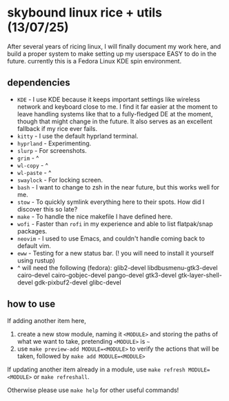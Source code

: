 # skybound linux rice + utils (13/07/25)
After several years of ricing linux, I will finally document my work here, and build a proper system to make setting up my userspace EASY to do in the future. currently this is a Fedora Linux KDE spin environment.

## dependencies
- `KDE` - I use KDE because it keeps important settings like wireless network and keyboard close to me. I find it far easier at the moment to leave handling systems like that to a fully-fledged DE at the moment, though that might change in the future. It also serves as an excellent fallback if my rice ever fails.
- `kitty` - I use the default hyprland terminal.
- `hyprland` - Experimenting.
- `slurp` - For screenshots.
- `grim` - ^
- `wl-copy` - ^
- `wl-paste` - ^
- `swaylock` - For locking screen.
- `bash` - I want to change to zsh in the near future, but this works well for me.
- `stow` - To quickly symlink everything here to their spots. How did I discover this so late?
- `make` - To handle the nice makefile I have defined here.
- `wofi` - Faster than `rofi` in my experience and able to list flatpak/snap packages.
- `neovim` - I used to use Emacs, and couldn't handle coming back to default vim.
- `eww` - Testing for a new status bar. (! you will need to install it yourself using rustup)
- ^ will need the following (fedora): glib2-devel libdbusmenu-gtk3-devel cairo-devel cairo-gobjec-devel pango-devel gtk3-devel gtk-layer-shell-devel gdk-pixbuf2-devel glibc-devel

## how to use
If adding another item here, 

1. create a new stow module, naming it `<MODULE>` and storing the paths of what we want to take, pretending `<MODULE>` is `~`
1. use `make preview-add MODULE=<MODULE>` to verify the actions that will be taken, followed by `make add MODULE=<MODULE>`

If updating another item already in a module, use `make refresh MODULE=<MODULE>` or `make refreshall`.

Otherwise please use `make help` for other useful commands!
